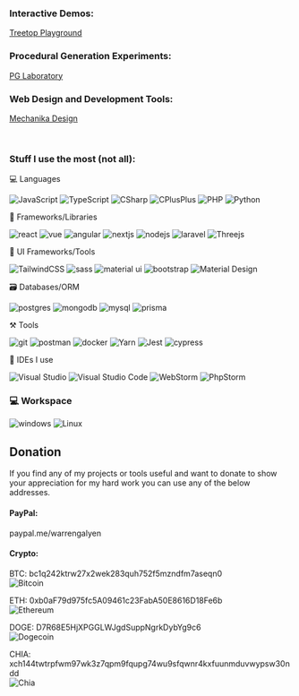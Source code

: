 ### Interactive Demos: 

<a href="https://treetop-playground.github.io">Treetop Playground</a>

### Procedural Generation Experiments:

<a href="https://github.com/PG-Laboratory">PG Laboratory</a>

### Web Design and Development Tools:

<a href="https://github.com/mechanika-design">Mechanika Design</a>

</br>

### Stuff I use the most (not all):

💻 Languages

![JavaScript](https://img.shields.io/static/v1?style=for-the-badge&message=JavaScript&color=222222&logo=JavaScript&logoColor=F7DF1E&label=)
![TypeScript](https://img.shields.io/static/v1?style=for-the-badge&message=TypeScript&color=3178C6&logo=TypeScript&logoColor=FFFFFF&label=)
![CSharp](https://img.shields.io/static/v1?style=for-the-badge&message=C%23&color=3178C6&logo=CSharp&logoColor=FFFFFF&label=)
![CPlusPlus](https://img.shields.io/static/v1?style=for-the-badge&message=C%2B%2B&color=3178C6&logo=c%2B%2B&logoColor=FFFFFF&label=)
![PHP](https://img.shields.io/static/v1?style=for-the-badge&message=PHP&color=777BB4&logo=PHP&logoColor=FFFFFF&label=)
![Python](https://img.shields.io/static/v1?style=for-the-badge&message=Python&color=3776AB&logo=Python&logoColor=FFFFFF&label=)

🧩 Frameworks/Libraries

![react](https://img.shields.io/badge/React-20232A?style=for-the-badge&logo=react&logoColor=61DAFB)
![vue](https://img.shields.io/badge/Vue-20232A?style=for-the-badge&logo=vuedotjs&logoColor=61DAFB)
![angular](https://img.shields.io/badge/angular-%23DD0031.svg?style=for-the-badge&logo=angular&logoColor=white)
![nextjs](https://img.shields.io/badge/Next-black?style=for-the-badge&logo=next.js&logoColor=white)
![nodejs](https://img.shields.io/badge/Node.js-339933?style=for-the-badge&logo=nodedotjs&logoColor=white)
![laravel](https://img.shields.io/badge/Laravel-000000?style=for-the-badge&logo=laravel&logoColor=white)
![Threejs](https://img.shields.io/badge/threejs-black?style=for-the-badge&logo=three.js&logoColor=white)

💅 UI Frameworks/Tools

![TailwindCSS](https://img.shields.io/badge/tailwindcss-%2338B2AC.svg?style=for-the-badge&logo=tailwind-css&logoColor=white)
![sass](https://img.shields.io/badge/Sass-CC6699?style=for-the-badge&logo=sass&logoColor=white)
![material ui](https://img.shields.io/badge/Material%20UI-007FFF?style=for-the-badge&logo=mui&logoColor=white)
![bootstrap](https://img.shields.io/badge/Bootstrap-563D7C?style=for-the-badge&logo=bootstrap&logoColor=white)
![Material Design](https://img.shields.io/static/v1?style=for-the-badge&message=Material+Design&color=757575&logo=Material+Design&logoColor=FFFFFF&label=)

🗃️ Databases/ORM

![postgres](https://img.shields.io/badge/postgres-%23316192.svg?style=for-the-badge&logo=postgresql&logoColor=white)
![mongodb](https://img.shields.io/badge/MongoDB-4EA94B?style=for-the-badge&logo=mongodb&logoColor=white)
![mysql](https://img.shields.io/badge/MySQL-005C84?style=for-the-badge&logo=mysql&logoColor=white)
![prisma](https://img.shields.io/badge/Prisma-3982CE?style=for-the-badge&logo=Prisma&logoColor=white)

⚒️ Tools

![git](https://img.shields.io/badge/GIT-E44C30?style=for-the-badge&logo=git&logoColor=white)
![postman](https://img.shields.io/badge/Postman-FF6C37?style=for-the-badge&logo=Postman&logoColor=white)
![docker](https://img.shields.io/badge/Docker-2CA5E0?style=for-the-badge&logo=docker&logoColor=white)
![Yarn](https://img.shields.io/badge/yarn-%232C8EBB.svg?style=for-the-badge&logo=yarn&logoColor=white)
![Jest](https://img.shields.io/badge/-jest-%23C21325?style=for-the-badge&logo=jest&logoColor=white)
![cypress](https://img.shields.io/badge/-cypress-%23E5E5E5?style=for-the-badge&logo=cypress&logoColor=058a5e)

🧠 IDEs I use

![Visual Studio](https://img.shields.io/static/v1?style=for-the-badge&message=Visual+Studio&color=5C2D91&logo=Visual+Studio&logoColor=FFFFFF&label=)
![Visual Studio Code](https://img.shields.io/static/v1?style=for-the-badge&message=Visual+Studio+Code&color=007ACC&logo=Visual+Studio+Code&logoColor=FFFFFF&label=)
![WebStorm](https://img.shields.io/static/v1?style=for-the-badge&message=WebStorm&color=007ACC&logo=WebStorm&logoColor=FFFFFF&label=)
![PhpStorm](https://img.shields.io/static/v1?style=for-the-badge&message=PhpStorm&color=007ACC&logo=PhpStorm&logoColor=FFFFFF&label=)

### 💻 Workspace

![windows](https://img.shields.io/badge/Windows-0078D6?style=for-the-badge&logo=windows&logoColor=white)
![Linux](https://img.shields.io/static/v1?style=for-the-badge&message=Linux&color=E95420&logo=Ubuntu&logoColor=FFFFFF&label=)

## Donation

If you find any of my projects or tools useful and want to donate to show your appreciation for my hard work you can use any of the below addresses.

#### PayPal:  

paypal.me/warrengalyen

#### Crypto:

BTC: bc1q242ktrw27x2wek283quh752f5mzndfm7aseqn0
<br/><img src="https://chart.googleapis.com/chart?chs=120x120&amp;cht=qr&amp;choe=UTF-8&amp;chl=bc1q242ktrw27x2wek283quh752f5mzndfm7aseqn0" alt="Bitcoin">

ETH: 0xb0aF79d975fc5A09461c23FabA50E8616D18Fe6b
<br/><img src="https://chart.googleapis.com/chart?chs=120x120&amp;cht=qr&amp;choe=UTF-8&amp;chl=0xb0aF79d975fc5A09461c23FabA50E8616D18Fe6b" alt="Ethereum">

DOGE: D7R68E5HjXPGGLWJgdSuppNgrkDybYg9c6
<br/><img src="https://chart.googleapis.com/chart?chs=120x120&amp;cht=qr&amp;choe=UTF-8&amp;chl=D7R68E5HjXPGGLWJgdSuppNgrkDybYg9c6" alt="Dogecoin">

CHIA: xch144twtrpfwm97wk3z7qpm9fqupg74wu9sfqwnr4kxfuunmduvwypsw30ndd
<br/><img src="https://chart.googleapis.com/chart?chs=120x120&amp;cht=qr&amp;choe=UTF-8&amp;chl=xch144twtrpfwm97wk3z7qpm9fqupg74wu9sfqwnr4kxfuunmduvwypsw30ndd" alt="Chia">
